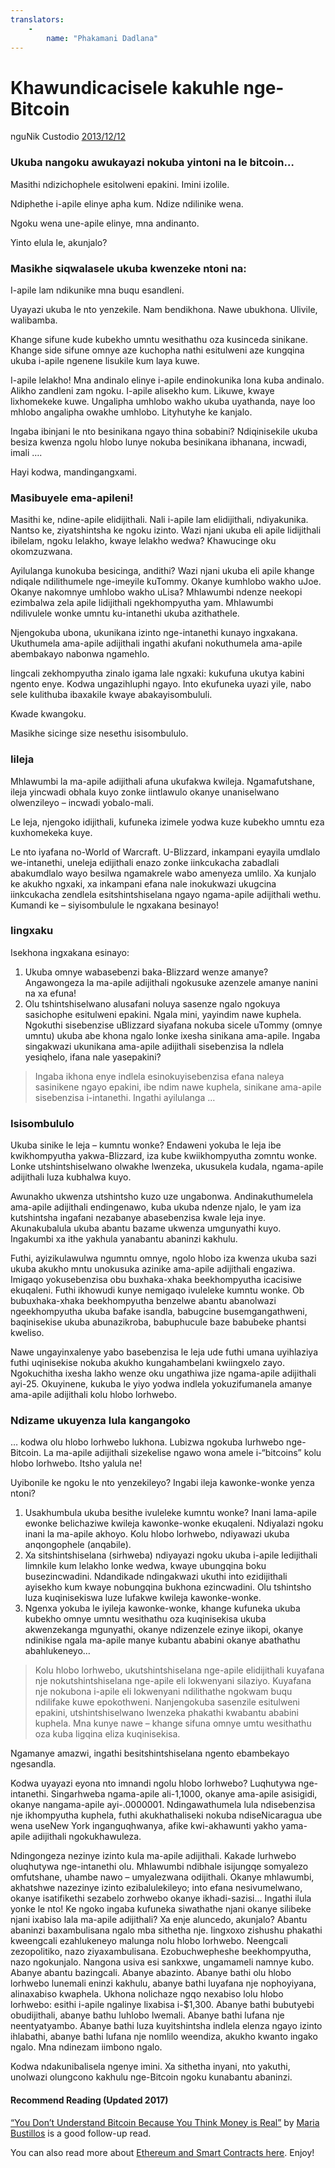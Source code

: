 ```yaml
---
translators: 
    - 
        name: "Phakamani Dadlana"
---
```

# Khawundicacisele kakuhle nge-Bitcoin

nguNik Custodio [2013/12/12](https://www.freecodecamp.org/news/explain-bitcoin-like-im-five-73b4257ac833/)

<LanguageDropdown/>

### Ukuba nangoku awukayazi nokuba yintoni na le bitcoin…

Masithi ndizichophele esitolweni epakini. Imini izolile. 

Ndiphethe i-apile elinye apha kum. Ndize ndilinike wena. 

Ngoku wena une-apile elinye, mna andinanto. 

Yinto elula le, akunjalo? 

### Masikhe siqwalasele ukuba kwenzeke ntoni na:

I-apile lam ndikunike mna buqu esandleni. 
 
Uyayazi ukuba le nto yenzekile. Nam bendikhona. Nawe ubukhona. Ulivile, walibamba. 
 
Khange sifune kude kubekho umntu wesithathu oza kusinceda sinikane. Khange side sifune 
omnye aze kuchopha nathi esitulweni aze kungqina ukuba i-apile ngenene lisukile kum laya 
kuwe. 
 
I-apile lelakho! Mna andinalo elinye i-apile endinokunika lona kuba andinalo. Alikho zandleni 
zam ngoku. I-apile alisekho kum. Likuwe, kwaye lixhomekeke kuwe. Ungalipha umhlobo 
wakho ukuba uyathanda, naye loo mhlobo angalipha owakhe umhlobo. 
Lityhutyhe ke kanjalo. 
 
Ingaba ibinjani le nto besinikana ngayo thina sobabini? Ndiqinisekile ukuba besiza kwenza 
ngolu hlobo lunye nokuba besinikana ibhanana, incwadi, imali …. 
  
Hayi kodwa, mandingangxami. 

### Masibuyele ema-apileni! 

Masithi ke, ndine-apile elidijithali. Nali i-apile lam elidijithali, ndiyakunika. Nantso ke, 
ziyatshintsha ke ngoku izinto. 
Wazi njani ukuba eli apile lidijithali ibilelam, ngoku lelakho, kwaye lelakho wedwa? 
Khawucinge oku okomzuzwana. 
 
Ayilulanga kunokuba besicinga, andithi? Wazi njani ukuba eli apile khange ndiqale 
ndilithumele nge-imeyile kuTommy. Okanye kumhlobo wakho uJoe. Okanye nakomnye 
umhlobo wakho uLisa? 
Mhlawumbi ndenze neekopi ezimbalwa zela apile lidijithali ngekhompyutha yam. Mhlawumbi  
ndilivulele wonke umntu ku-intanethi ukuba azithathele. 
 
Njengokuba ubona, ukunikana izinto nge-intanethi kunayo ingxakana. Ukuthumela 
ama-apile adijithali ingathi akufani nokuthumela ama-apile abembakayo nabonwa 
ngamehlo. 
 
Iingcali zekhompyutha zinalo igama lale ngxaki: kukufuna ukutya kabini ngento enye. 
Kodwa ungazihluphi ngayo. Into ekufuneka uyazi yile, nabo sele kulithuba ibaxakile kwaye 
abakayisombululi. 
 
Kwade kwangoku. 
 
Masikhe sicinge size nesethu isisombululo. 

### Iileja

Mhlawumbi la ma-apile adijithali afuna ukufakwa kwileja. Ngamafutshane, ileja yincwadi 
obhala kuyo zonke iintlawulo okanye unaniselwano olwenzileyo – incwadi yobalo-mali. 
 
Le leja, njengoko idijithali, kufuneka izimele yodwa kuze kubekho umntu eza kuxhomekeka 
kuye. 
 
Le nto iyafana no-World of Warcraft. U-Blizzard, inkampani eyayila umdlalo we-intanethi, 
uneleja edijithali enazo zonke iinkcukacha zabadlali abakumdlalo wayo besilwa ngamakrele 
wabo amenyeza umlilo. Xa kunjalo ke akukho ngxaki, xa inkampani efana nale inokukwazi 
ukugcina iinkcukacha zendlela esitshintshiselana ngayo ngama-apile adijithali wethu. 
Kumandi ke – siyisombulule le ngxakana besinayo! 

### Iingxaku

Isekhona ingxakana esinayo: 
 
1. Ukuba omnye wabasebenzi baka-Blizzard wenze amanye? Angawongeza la 
ma-apile adijithali ngokusuke azenzele amanye nanini na xa efuna! 
2. Olu tshintshiselwano alusafani noluya sasenze ngalo ngokuya sasichophe 
esitulweni epakini. Ngala mini, yayindim nawe kuphela. Ngokuthi sisebenzise 
uBlizzard siyafana nokuba sicele uTommy (omnye umntu) ukuba abe khona ngalo 
lonke ixesha sinikana ama-apile. Ingaba singakwazi ukunikana ama-apile adijithali 
sisebenzisa la ndlela yesiqhelo, ifana nale yasepakini? 
 
> Ingaba ikhona enye indlela esinokuyisebenzisa efana naleya sasinikene 
ngayo epakini, ibe ndim nawe kuphela, sinikane ama-apile sisebenzisa 
i-intanethi. Ingathi ayilulanga …

### Isisombululo

Ukuba sinike le leja – kumntu wonke? Endaweni yokuba le leja ibe kwikhompyutha 
yakwa-Blizzard, iza kube kwiikhompyutha zomntu wonke. Lonke utshintshiselwano olwakhe 
lwenzeka, ukusukela kudala, ngama-apile adijithali luza kubhalwa kuyo. 
 
Awunakho ukwenza utshintsho kuzo uze ungabonwa. Andinakuthumelela ama-apile 
adijithali endingenawo, kuba ukuba ndenze njalo, le yam iza kutshintsha ingafani nezabanye 
abasebenzisa kwale leja inye. Akunakubalula ukuba abantu bazame ukwenza umgunyathi 
kuyo. Ingakumbi xa ithe yakhula yanabantu abaninzi kakhulu. 

Futhi, ayizikulawulwa ngumntu omnye, ngolo hlobo iza kwenza ukuba sazi ukuba akukho 
mntu unokusuka azinike ama-apile adijithali engaziwa. Imigaqo yokusebenzisa obu 
buxhaka-xhaka beekhompyutha icacisiwe ekuqaleni. Futhi ikhowudi kunye nemigaqo 
ivuleleke kumntu wonke. Ob bubuxhaka-xhaka beekhompyutha benzelwe abantu 
abanolwazi ngeekhompyutha ukuba bafake isandla, babugcine busemgangathweni, 
baqinisekise ukuba abunazikroba, babuphucule baze babubeke phantsi kweliso. 
 
Nawe ungayinxalenye yabo basebenzisa le leja ude futhi umana uyihlaziya futhi 
uqinisekise nokuba akukho kungahambelani kwiingxelo zayo. Ngokuchitha ixesha lakho 
wenze oku ungathiwa jize ngama-apile adijithali ayi-25. Okuyinene, kukuba le yiyo yodwa 
indlela yokuzifumanela amanye ama-apile adijithali kolu hlobo lorhwebo. 

### Ndizame ukuyenza lula kangangoko

… kodwa olu hlobo lorhwebo lukhona. Lubizwa ngokuba lurhwebo nge-Bitcoin. La ma-apile 
adijithali sizekelise ngawo wona amele i-“bitcoins” kolu hlobo lorhwebo. Itsho yalula ne! 

Uyibonile ke ngoku le nto yenzekileyo? Ingabi ileja kawonke-wonke yenza ntoni?

1. Usakhumbula ukuba besithe ivuleleke kumntu wonke? Inani lama-apile ewonke 
belichaziwe kwileja kawonke-wonke ekuqaleni. Ndiyalazi ngoku inani la ma-apile 
akhoyo. Kolu hlobo lorhwebo, ndiyawazi ukuba anqongophele (anqabile). 
2. Xa sitshintshiselana (sirhweba) ndiyayazi ngoku ukuba i-apile ledijithali limnkile kum 
lelakho lonke wedwa, kwaye ubungqina boku busezincwadini. Ndandikade 
ndingakwazi ukuthi into ezidijithali ayisekho kum kwaye nobungqina bukhona 
ezincwadini. Olu tshintsho luza kuqinisekiswa luze lufakwe kwileja kawonke-wonke. 
3. Ngenxa yokuba le iyileja kawonke-wonke, khange kufuneka ukuba kubekho 
omnye umntu wesithathu oza kuqinisekisa ukuba akwenzekanga mgunyathi, 
okanye ndizenzele ezinye iikopi, okanye ndinikise ngala ma-apile manye kubantu 
ababini okanye abathathu abahlukeneyo… 
 
> Kolu hlobo lorhwebo, ukutshintshiselana nge-apile elidijithali kuyafana nje 
nokutshintshiselana nge-apile eli lokwenyani silaziyo. Kuyafana nje nokubona i-apile 
eli lokwenyani ndilithathe ngokwam buqu ndilifake kuwe epokothweni. 
Nanjengokuba sasenzile esitulweni epakini, utshintshiselwano lwenzeka phakathi 
kwabantu ababini kuphela. Mna kunye nawe – khange sifuna omnye umtu 
wesithathu oza kuba ligqina eliza kuqinisekisa. 

Ngamanye amazwi, ingathi besitshintshiselana ngento ebambekayo ngesandla. 
 
Kodwa uyayazi eyona nto imnandi ngolu hlobo lorhwebo? Luqhutywa nge-intanethi. 
Singarhweba ngama-apile ali-1,1000, okanye ama-apile asisigidi, okanye nangama-apile 
ayi-.0000001. Ndingawathumela lula ndisebenzisa nje ikhompyutha kuphela, futhi 
akukhathaliseki nokuba ndiseNicaragua ube wena useNew York inganguqhwanya, afike 
kwi-akhawunti yakho yama-apile adijithali ngokukhawuleza.  
 
Ndingongeza nezinye izinto kula ma-apile adijithali. Kakade lurhwebo oluqhutywa 
nge-intanethi olu. Mhlawumbi ndibhale isijungqe somyalezo omfutshane, uhambe nawo – 
umyalezwana odijithali. Okanye mhlawumbi, akhatshwe nazezinye izinto ezibalulekileyo; into 
efana nesivumelwano, okanye isatifikethi sezabelo zorhwebo okanye ikhadi-sazisi… 
Ingathi ilula yonke le nto! Ke ngoko ingaba kufuneka siwathathe njani okanye silibeke njani 
ixabiso lala ma-apile adijithali? Xa enje aluncedo, akunjalo? 
Abantu abaninzi baxambulisana ngalo mba sithetha nje. Iingxoxo zishushu phakathi 
kweengcali ezahlukeneyo malunga nolu hlobo lorhwebo. Neengcali zezopolitiko, nazo 
ziyaxambulisana. Ezobuchwepheshe beekhompyutha, nazo ngokunjalo. Nangona usiva esi 
sankxwe, ungamameli namnye kubo. Abanye abantu bazingcali. Abanye abazinto. Abanye 
bathi olu hlobo lorhwebo lunemali eninzi kakhulu, abanye bathi luyafana nje nophoyiyana, 
alinaxabiso kwaphela. Ukhona nolichaze ngqo nexabiso lolu hlobo lorhwebo: esithi i-apile 
ngalinye lixabisa i-$1,300. Abanye bathi bubutyebi obudijithali, abanye bathu luhlobo lwemali. 
Abanye bathi lufana nje neentyatyambo. Abanye bathi luza kuyitshintsha indlela elenza ngayo 
izinto ihlabathi, abanye bathi lufana nje nomlilo weendiza, akukho kwanto ingako ngalo. 
Mna ndinezam iimbono ngalo. 
 
Kodwa ndakunibalisela ngenye imini. Xa sithetha inyani, nto yakuthi, unolwazi olungcono 
kakhulu nge-Bitcoin ngoku kunabantu abaninzi. 

#### Recommend Reading (Updated 2017)

[“You Don’t Understand Bitcoin Because You Think Money is Real”](https://medium.com/@mariabustillos/you-dont-understand-bitcoin-because-you-think-money-is-real-5aef45b8e952?source=linkShare-2d6f142ff3cc-1512362100) by [Maria Bustillos](https://www.freecodecamp.org/news/explain-bitcoin-like-im-five-73b4257ac833/undefined) is a good follow-up read.

You can also read more about [Ethereum and Smart Contracts here](https://medium.freecodecamp.org/smart-contracts-for-dummies-a1ba1e0b9575?source=linkShare-2d6f142ff3cc-1512086124). Enjoy!